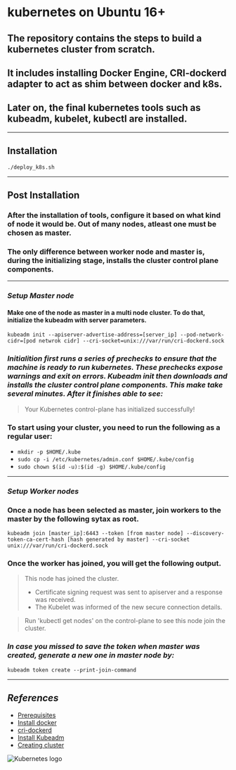 # __kubernetes on Ubuntu 16+__
## The repository contains the steps to build a kubernetes cluster from scratch.
## It includes installing Docker Engine, CRI-dockerd adapter to act as shim between docker and k8s.
## Later on, the final kubernetes tools such as kubeadm, kubelet, kubectl are installed.

---
## __Installation__
`./deploy_k8s.sh`

---

## __Post Installation__

### After the installation of tools, configure it based on what kind of node it would be. Out of many nodes, atleast one must be chosen as master.
### The only difference between worker node and master is, during the initializing stage, installs the cluster control plane components.
---
### ***Setup Master node***

#### Make one of the node as master in a multi node cluster. To do that, initialize the kubeadm with server parameters.

`kubeadm init --apiserver-advertise-address=[server_ip] --pod-network-cidr=[pod netwrok cidr] --cri-socket=unix:///var/run/cri-dockerd.sock`
### _Initialition first runs a series of prechecks to ensure that the machine is ready to run kubernetes. These prechecks expose warnings and exit on errors. Kubeadm init then downloads and installs the cluster control plane components. This make take several minutes. After it finishes able to see:_

>  Your Kubernetes control-plane has initialized successfully!

### To start using your cluster, you need to run the following as a regular user:
 - `mkdir -p $HOME/.kube`
 - `sudo cp -i /etc/kubernetes/admin.conf $HOME/.kube/config`
 - `sudo chown $(id -u):$(id -g) $HOME/.kube/config`
---
### ***Setup Worker nodes***

### Once a node has been selected as master, join workers to the master by the following sytax as root.
`kubeadm join [master_ip]:6443 --token [from master node] --discovery-token-ca-cert-hash [hash generated by master] --cri-socket unix:///var/run/cri-dockerd.sock`

### Once the worker has joined, you will get the following output.
> This node has joined the cluster.
> * Certificate signing request was sent to apiserver and a response was received.
> * The Kubelet was informed of the new secure connection details.

> Run 'kubectl get nodes' on the control-plane to see this node join the cluster.

### _In case you missed to save the token when master was created, generate a new one in master node by:_
`kubeadm token create --print-join-command`

---

## _References_

- [Prerequisites](https://kubernetes.io/docs/setup/production-environment/container-runtimes/)
- [Install docker](https://docs.docker.com/engine/install/ubuntu/)
- [cri-dockerd](https://github.com/Mirantis/cri-dockerd)
- [Install Kubeadm](https://kubernetes.io/docs/setup/production-environment/tools/kubeadm/install-kubeadm/#check-required-ports)
- [Creating cluster](https://kubernetes.io/docs/setup/production-environment/tools/kubeadm/create-cluster-kubeadm/)

![Kubernetes logo](https://tadviser.com/index.php/Product:Kubernetes "k8s")